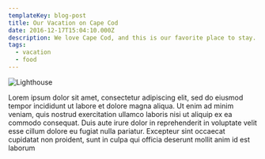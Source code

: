 ```yaml
---
templateKey: blog-post
title: Our Vacation on Cape Cod
date: 2016-12-17T15:04:10.000Z
description: We love Cape Cod, and this is our favorite place to stay.
tags:
  - vacation
  - food
---
```


![Lighthouse](/img/NPSlighthouse.PNG)


Lorem ipsum dolor sit amet, consectetur adipiscing elit, sed do eiusmod tempor incididunt ut labore et dolore magna aliqua. Ut enim ad minim veniam, quis nostrud exercitation ullamco laboris nisi ut aliquip ex ea commodo consequat. Duis aute irure dolor in reprehenderit in voluptate velit esse cillum dolore eu fugiat nulla pariatur. Excepteur sint occaecat cupidatat non proident, sunt in culpa qui officia deserunt mollit anim id est laborum